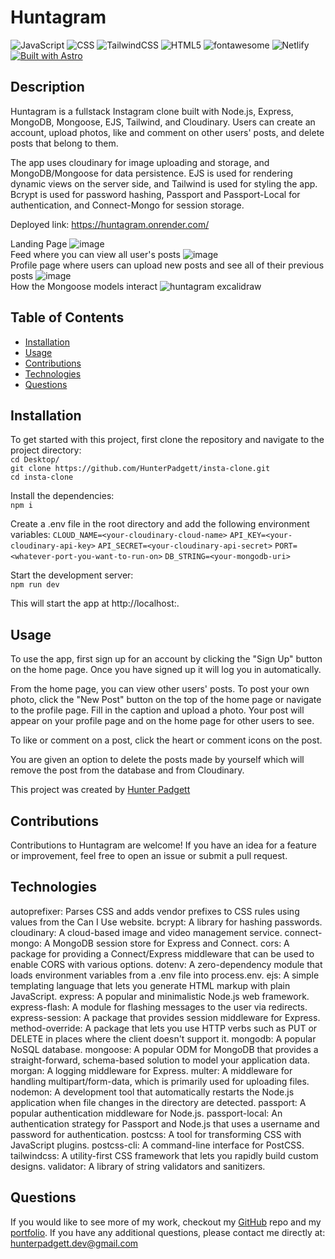 # Huntagram

![JavaScript](https://img.shields.io/badge/javascript-%23323330.svg?style=for-the-badge&logo=javascript&logoColor=%23F7DF1E) ![CSS](https://img.shields.io/badge/css3-%231572B6.svg?&style=for-the-badge&logo=css3&logoColor=white) ![TailwindCSS](https://img.shields.io/badge/tailwindcss-%2338B2AC.svg?style=for-the-badge&logo=tailwind-css&logoColor=white) ![HTML5](https://img.shields.io/badge/html5-%23E34F26.svg?style=for-the-badge&logo=html5&logoColor=white) ![fontawesome](https://img.shields.io/badge/font%20awesome-%23339AF0.svg?&style=for-the-badge&logo=font%20awesome&logoColor=white) ![Netlify](https://img.shields.io/badge/netlify-%23000000.svg?style=for-the-badge&logo=netlify&logoColor=#00C7B7) [![Built with Astro](https://astro.badg.es/v1/built-with-astro.svg)](https://astro.build)

## Description

Huntagram is a fullstack Instagram clone built with Node.js, Express, MongoDB, Mongoose, EJS, Tailwind, and Cloudinary. Users can create an account, upload photos, like and comment on other users' posts, and delete posts that belong to them.

The app uses cloudinary for image uploading and storage, and MongoDB/Mongoose for data persistence. EJS is used for rendering dynamic views on the server side, and Tailwind is used for styling the app. Bcrypt is used for password hashing, Passport and Passport-Local for authentication, and Connect-Mongo for session storage.

Deployed link: https://huntagram.onrender.com/

Landing Page
![image](https://user-images.githubusercontent.com/106113692/230487871-7e29c793-eab4-4d52-a3b6-b8c365dd84d7.png)
</br>
Feed where you can view all user's posts
![image](https://user-images.githubusercontent.com/106113692/230488080-cb250668-904f-4ea4-a808-599488e8ef79.png)
</br>
Profile page where users can upload new posts and see all of their previous posts
![image](https://user-images.githubusercontent.com/106113692/230488243-453ab8bd-9af3-4b68-befb-0b369d06158e.png)
</br>
How the Mongoose models interact
![huntagram excalidraw](https://user-images.githubusercontent.com/106113692/230488306-b014ed3d-e384-4f5b-a574-c5ce9957e11c.png)

## Table of Contents

- [Installation](#installation)
- [Usage](#usage)
- [Contributions](#contributions)
- [Technologies](#technologies)
- [Questions](#questions)

## Installation

To get started with this project, first clone the repository and navigate to the project directory: <br/>
`cd Desktop/` <br/>
`git clone https://github.com/HunterPadgett/insta-clone.git` <br/>
`cd insta-clone`

Install the dependencies: <br/>
`npm i`

Create a .env file in the root directory and add the following environment variables:
`CLOUD_NAME=<your-cloudinary-cloud-name>`
`API_KEY=<your-cloudinary-api-key>`
`API_SECRET=<your-cloudinary-api-secret>`
`PORT=<whatever-port-you-want-to-run-on>`
`DB_STRING=<your-mongodb-uri>`

Start the development server: <br/>
`npm run dev`

This will start the app at http://localhost:<whatever-port-number-you-put-in-the-env>.

## Usage

To use the app, first sign up for an account by clicking the "Sign Up" button on the home page. Once you have signed up it will log you in automatically.

From the home page, you can view other users' posts. To post your own photo, click the "New Post" button on the top of the home page or navigate to the profile page. Fill in the caption and upload a photo. Your post will appear on your profile page and on the home page for other users to see.

To like or comment on a post, click the heart or comment icons on the post.

You are given an option to delete the posts made by yourself which will remove the post from the database and from Cloudinary.

This project was created by [Hunter Padgett](https://hunterpadgett.netlify.app/)

## Contributions

Contributions to Huntagram are welcome! If you have an idea for a feature or improvement, feel free to open an issue or submit a pull request.

## Technologies

autoprefixer: Parses CSS and adds vendor prefixes to CSS rules using values from the Can I Use website.
bcrypt: A library for hashing passwords.
cloudinary: A cloud-based image and video management service.
connect-mongo: A MongoDB session store for Express and Connect.
cors: A package for providing a Connect/Express middleware that can be used to enable CORS with various options.
dotenv: A zero-dependency module that loads environment variables from a .env file into process.env.
ejs: A simple templating language that lets you generate HTML markup with plain JavaScript.
express: A popular and minimalistic Node.js web framework.
express-flash: A module for flashing messages to the user via redirects.
express-session: A package that provides session middleware for Express.
method-override: A package that lets you use HTTP verbs such as PUT or DELETE in places where the client doesn't support it.
mongodb: A popular NoSQL database.
mongoose: A popular ODM for MongoDB that provides a straight-forward, schema-based solution to model your application data.
morgan: A logging middleware for Express.
multer: A middleware for handling multipart/form-data, which is primarily used for uploading files.
nodemon: A development tool that automatically restarts the Node.js application when file changes in the directory are detected.
passport: A popular authentication middleware for Node.js.
passport-local: An authentication strategy for Passport and Node.js that uses a username and password for authentication.
postcss: A tool for transforming CSS with JavaScript plugins.
postcss-cli: A command-line interface for PostCSS.
tailwindcss: A utility-first CSS framework that lets you rapidly build custom designs.
validator: A library of string validators and sanitizers.

## Questions

If you would like to see more of my work, checkout my [GitHub](https://github.com/HunterPadgett) repo and my [portfolio](https://hunterpadgett.netlify.app/). If you have any additional questions, please contact me directly at: hunterpadgett.dev@gmail.com
